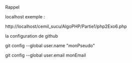 Rappel

localhost exemple : 

http://localhost/cemil_sucu/AlgoPHP/Partie1/php2Exo6.php


la configuration de github 

git config --global user.name "monPseudo"

git config --global user.email monEmail